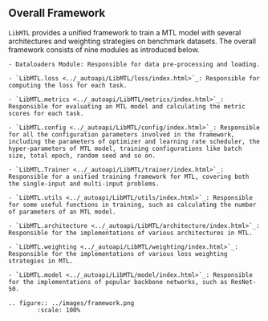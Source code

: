 ## Overall Framework

``LibMTL`` provides a unified framework to train a MTL model with several architectures and weighting strategies on benchmark datasets. The overall framework consists of nine modules as introduced below.

```eval_rst
- Dataloaders Module: Responsible for data pre-processing and loading.

- `LibMTL.loss <../_autoapi/LibMTL/loss/index.html>`_: Responsible for computing the loss for each task. 

- `LibMTL.metrics <../_autoapi/LibMTL/metrics/index.html>`_: Responsible for evaluating an MTL model and calculating the metric scores for each task.

- `LibMTL.config <../_autoapi/LibMTL/config/index.html>`_: Responsible for all the configuration parameters involved in the framework, including the parameters of optimizer and learning rate scheduler, the hyper-parameters of MTL model, training configurations like batch size, total epoch, random seed and so on.

- `LibMTL.Trainer <../_autoapi/LibMTL/trainer/index.html>`_: Responsible for a unified training framework for MTL, covering both the single-input and multi-input problems.

- `LibMTL.utils <../_autoapi/LibMTL/utils/index.html>`_: Responsible for some useful functions in training, such as calculating the number of parameters of an MTL model.

- `LibMTL.architecture <../_autoapi/LibMTL/architecture/index.html>`_: Responsible for the implementations of various architectures in MTL.

- `LibMTL.weighting <../_autoapi/LibMTL/weighting/index.html>`_: Responsible for the implementations of various loss weighting strategies in MTL.

- `LibMTL.model <../_autoapi/LibMTL/model/index.html>`_: Responsible for the implementations of popular backbone networks, such as ResNet-50.
```

```eval_rst
.. figure:: ../images/framework.png
        :scale: 100%
```

